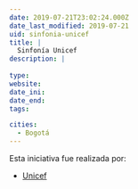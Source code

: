 ```yaml
---
date: 2019-07-21T23:02:24.000Z
date_last_modified: 2019-07-21
uid: sinfonia-unicef
title: |
  Sinfonía Unicef
description: |
  
type: 
website: 
date_ini: 
date_end: 
tags:

cities: 
  - Bogotá
---
```


Esta iniciativa fue realizada por:

- [Unicef](/organizaciones/unicef)
